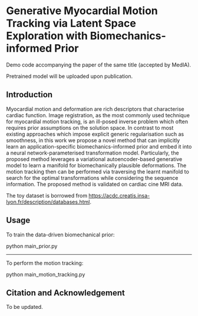 # Generative Myocardial Motion Tracking via Latent Space Exploration with Biomechanics-informed Prior

Demo code accompanying the paper of the same title (accepted by MedIA).

Pretrained model will be uploaded upon publication.

## Introduction

Myocardial motion and deformation are rich descriptors that characterise cardiac function. Image registration, as the most commonly used technique for myocardial motion tracking, is an ill-posed inverse problem which often requires prior assumptions on the solution space. In contrast to most existing approaches which impose explicit generic regularisation such as smoothness, in this work we propose a novel method that can implicitly learn an application-specific biomechanics-informed prior and embed it into a neural network-parameterised transformation model. Particularly, the proposed method leverages a variational autoencoder-based generative model to learn a manifold for biomechanically plausible deformations. The motion tracking then can be performed via traversing the learnt manifold to search for the optimal transformations while considering the sequence information. The proposed method is validated on cardiac cine MRI data.

The toy dataset is borrowed from <https://acdc.creatis.insa-lyon.fr/description/databases.html>.

## Usage

To train the data-driven biomechanical prior:

  python main_prior.py

----

To perform the motion tracking:

  python main_motion_tracking.py

## Citation and Acknowledgement

To be updated.
